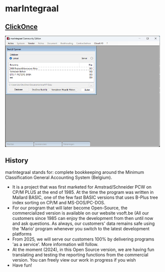 # marIntegraal

## [ClickOnce][ClickOnce]

![MARINTEGRAAL](img/marIntegraalVSVB.png)

## History

marIntegraal stands for: complete bookkeeping around the Minimum Classification General Accounting System (Belgium).

- It is a project that was first marketed for Amstrad/Schneider PCW on CP/M PLUS at the end of 1985. At the time the program was written in Mallard BASIC, one of the few fast BASIC versions that uses B-Plus tree index sorting on CP/M and MS-DOS/PC-DOS.
- For our program that will later become Open-Source, the commercialized version is available on our website vsoft.be (All our customers since 1985 can enjoy the development from then until now and ask questions. As always, our customers' data remains safe using the 'Mario' program whenever you switch to the latest development platforms
- From 2025, we will serve our customers 100% by delivering programs 'as a service'. More information will follow.
- At the moment (2024), in this Open Source version, we are having fun translating and testing the reporting functions from the commercial version. You can freely view our work in progress if you wish
- Have fun!

[ClickOnce]: https://clickonce.vsoft.be/MarIntegraal/publish.htm
